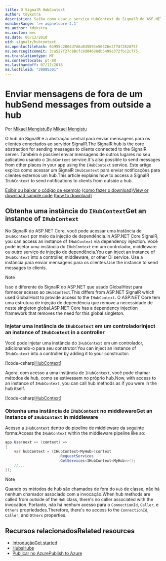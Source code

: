```yaml
---
title: O SignalR HubContext
author: tdykstra
description: Saiba como usar o serviço HubContext de SignalR do ASP.NET Core para enviar notificações para clientes externos um hub.
monikerRange: '>= aspnetcore-2.1'
ms.author: tdykstra
ms.custom: mvc
ms.date: 06/13/2018
uid: signalr/hubcontext
ms.openlocfilehash: 6b955c2064d7d6a045594e56326e2f7df282675f
ms.sourcegitcommit: 3ca527f27c88cfc9d04688db5499e372fbc2c775
ms.translationtype: MT
ms.contentlocale: pt-BR
ms.lasthandoff: 07/17/2018
ms.locfileid: "39095301"
---
```

# <a name="send-messages-from-outside-a-hub"></a><span data-ttu-id="7dfc9-103">Enviar mensagens de fora de um hub</span><span class="sxs-lookup"><span data-stu-id="7dfc9-103">Send messages from outside a hub</span></span>

<span data-ttu-id="7dfc9-104">Por [Mikael Mengistu](https://twitter.com/MikaelM_12)</span><span class="sxs-lookup"><span data-stu-id="7dfc9-104">By [Mikael Mengistu](https://twitter.com/MikaelM_12)</span></span>

<span data-ttu-id="7dfc9-105">O hub do SignalR é a abstração central para enviar mensagens para os clientes conectados ao servidor SignalR.</span><span class="sxs-lookup"><span data-stu-id="7dfc9-105">The SignalR hub is the core abstraction for sending messages to clients connected to the SignalR server.</span></span> <span data-ttu-id="7dfc9-106">Também é possível enviar mensagens de outros lugares no seu aplicativo usando o `IHubContext` service.</span><span class="sxs-lookup"><span data-stu-id="7dfc9-106">It's also possible to send messages from other places in your app using the `IHubContext` service.</span></span> <span data-ttu-id="7dfc9-107">Este artigo explica como acessar um SignalR `IHubContext` para enviar notificações para clientes externos um hub.</span><span class="sxs-lookup"><span data-stu-id="7dfc9-107">This article explains how to access a SignalR `IHubContext` to send notifications to clients from outside a hub.</span></span>

<span data-ttu-id="7dfc9-108">[Exibir ou baixar o código de exemplo](https://github.com/aspnet/Docs/tree/master/aspnetcore/signalr/hubcontext/sample/) [(como fazer o download)](xref:tutorials/index#how-to-download-a-sample)</span><span class="sxs-lookup"><span data-stu-id="7dfc9-108">[View or download sample code](https://github.com/aspnet/Docs/tree/master/aspnetcore/signalr/hubcontext/sample/) [(how to download)](xref:tutorials/index#how-to-download-a-sample)</span></span>

## <a name="get-an-instance-of-ihubcontext"></a><span data-ttu-id="7dfc9-109">Obtenha uma instância do `IHubContext`</span><span class="sxs-lookup"><span data-stu-id="7dfc9-109">Get an instance of `IHubContext`</span></span>

<span data-ttu-id="7dfc9-110">No SignalR do ASP.NET Core, você pode acessar uma instância de `IHubContext` por meio da injeção de dependência.</span><span class="sxs-lookup"><span data-stu-id="7dfc9-110">In ASP.NET Core SignalR, you can access an instance of `IHubContext` via dependency injection.</span></span> <span data-ttu-id="7dfc9-111">Você pode injetar uma instância do `IHubContext` em um controlador, middleware ou outro serviço de injeção de dependência.</span><span class="sxs-lookup"><span data-stu-id="7dfc9-111">You can inject an instance of `IHubContext` into a controller, middleware, or other DI service.</span></span> <span data-ttu-id="7dfc9-112">Use a instância para enviar mensagens para os clientes.</span><span class="sxs-lookup"><span data-stu-id="7dfc9-112">Use the instance to send messages to clients.</span></span>

> [!NOTE]
> <span data-ttu-id="7dfc9-113">Isso é diferente do SignalR do ASP.NET que usado GlobalHost para fornecer acesso ao `IHubContext`.</span><span class="sxs-lookup"><span data-stu-id="7dfc9-113">This differs from ASP.NET SignalR which used GlobalHost to provide access to the `IHubContext`.</span></span> <span data-ttu-id="7dfc9-114">O ASP.NET Core tem uma estrutura de injeção de dependência que remove a necessidade de neste singleton global.</span><span class="sxs-lookup"><span data-stu-id="7dfc9-114">ASP.NET Core has a dependency injection framework that removes the need for this global singleton.</span></span>

### <a name="inject-an-instance-of-ihubcontext-in-a-controller"></a><span data-ttu-id="7dfc9-115">Injetar uma instância de `IHubContext` em um controlador</span><span class="sxs-lookup"><span data-stu-id="7dfc9-115">Inject an instance of `IHubContext` in a controller</span></span>

<span data-ttu-id="7dfc9-116">Você pode injetar uma instância do `IHubContext` em um controlador, adicionando-o para seu construtor:</span><span class="sxs-lookup"><span data-stu-id="7dfc9-116">You can inject an instance of `IHubContext` into a controller by adding it to your constructor:</span></span>

[!code-csharp[IHubContext](hubcontext/sample/Controllers/HomeController.cs?range=12-19,57)]

<span data-ttu-id="7dfc9-117">Agora, com acesso a uma instância de `IHubContext`, você pode chamar métodos de hub, como se estivessem no próprio hub.</span><span class="sxs-lookup"><span data-stu-id="7dfc9-117">Now, with access to an instance of `IHubContext`, you can call hub methods as if you were in the hub itself.</span></span>

[!code-csharp[IHubContext](hubcontext/sample/Controllers/HomeController.cs?range=21-25)]

### <a name="get-an-instance-of-ihubcontext-in-middleware"></a><span data-ttu-id="7dfc9-118">Obtenha uma instância de `IHubContext` no middleware</span><span class="sxs-lookup"><span data-stu-id="7dfc9-118">Get an instance of `IHubContext` in middleware</span></span>

<span data-ttu-id="7dfc9-119">Acesso a `IHubContext` dentro do pipeline de middleware da seguinte forma:</span><span class="sxs-lookup"><span data-stu-id="7dfc9-119">Access the `IHubContext` within the middleware pipeline like so:</span></span>

```csharp
app.Use(next => (context) =>
{
    var hubContext = (IHubContext<MyHub>)context
                        .RequestServices
                        .GetServices<IHubContext<MyHub>>();
    //...
});
```

> [!NOTE]
> <span data-ttu-id="7dfc9-120">Quando os métodos de hub são chamados de fora do `Hub` de classe, não há nenhum chamador associado com a invocação.</span><span class="sxs-lookup"><span data-stu-id="7dfc9-120">When hub methods are called from outside of the `Hub` class, there's no caller associated with the invocation.</span></span> <span data-ttu-id="7dfc9-121">Portanto, não há nenhum acesso para o `ConnectionId`, `Caller`, e `Others` propriedades.</span><span class="sxs-lookup"><span data-stu-id="7dfc9-121">Therefore, there's no access to the `ConnectionId`, `Caller`, and `Others` properties.</span></span>

## <a name="related-resources"></a><span data-ttu-id="7dfc9-122">Recursos relacionados</span><span class="sxs-lookup"><span data-stu-id="7dfc9-122">Related resources</span></span>

* [<span data-ttu-id="7dfc9-123">Introdução</span><span class="sxs-lookup"><span data-stu-id="7dfc9-123">Get started</span></span>](xref:tutorials/signalr)
* [<span data-ttu-id="7dfc9-124">Hubs</span><span class="sxs-lookup"><span data-stu-id="7dfc9-124">Hubs</span></span>](xref:signalr/hubs)
* [<span data-ttu-id="7dfc9-125">Publicar no Azure</span><span class="sxs-lookup"><span data-stu-id="7dfc9-125">Publish to Azure</span></span>](xref:signalr/publish-to-azure-web-app)
